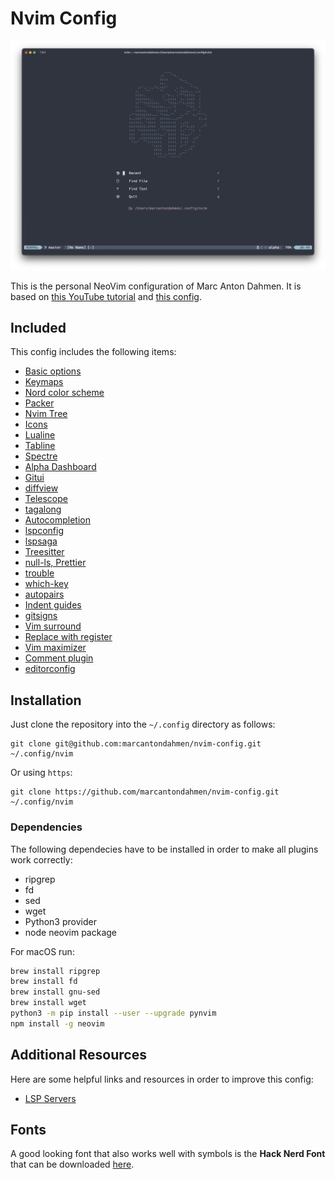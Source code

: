 # Nvim Config

![](images/dashboard.png)

This is the personal NeoVim configuration of Marc Anton Dahmen.
It is based on [this YouTube tutorial](https://www.youtube.com/watch?v=vdn_pKJUda8)
and [this config](https://github.com/josean-dev/dev-environment-files/tree/main/.config/nvim).

## Included

This config includes the following items:

-   [Basic options](https://github.com/marcantondahmen/nvim-config/blob/master/lua/marcantondahmen/core/options.lua)
-   [Keymaps](https://github.com/marcantondahmen/nvim-config/blob/master/lua/marcantondahmen/core/keymaps.lua)
-   [Nord color scheme](https://github.com/shaunsingh/nord.nvim)
-   [Packer](https://github.com/wbthomason/packer.nvim)
-   [Nvim Tree](https://github.com/nvim-tree/nvim-tree.lua)
-   [Icons](https://github.com/nvim-tree/nvim-web-devicons)
-   [Lualine](https://github.com/nvim-lualine/lualine.nvim)
-   [Tabline](https://github.com/kdheepak/tabline.nvim)
-   [Spectre](https://github.com/nvim-pack/nvim-spectre)
-   [Alpha Dashboard](https://github.com/goolord/alpha-nvim)
-   [Gitui](https://github.com/marcantondahmen/nvim-config/blob/master/lua/marcantondahmen/plugins/gitui.lua)
-   [diffview](https://github.com/sindrets/diffview.nvim)
-   [Telescope](https://github.com/nvim-telescope/telescope.nvim)
-   [tagalong](https://github.com/AndrewRadev/tagalong.vim)
-   [Autocompletion](https://github.com/hrsh7th/nvim-cmp)
-   [lspconfig](https://github.com/neovim/nvim-lspconfig)
-   [lspsaga](https://github.com/glepnir/lspsaga.nvim)
-   [Treesitter](https://github.com/nvim-treesitter/nvim-treesitter)
-   [null-ls, Prettier](https://github.com/jose-elias-alvarez/null-ls.nvim)
-   [trouble](https://github.com/folke/trouble.nvim)
-   [which-key](https://github.com/folke/which-key.nvim)
-   [autopairs](https://github.com/windwp/nvim-autopairs)
-   [Indent guides](https://github.com/lukas-reineke/indent-blankline.nvim)
-   [gitsigns](https://github.com/lewis6991/gitsigns.nvim)
-   [Vim surround](https://github.com/tpope/vim-surround)
-   [Replace with register](https://github.com/inkarkat/vim-ReplaceWithRegister)
-   [Vim maximizer](https://github.com/szw/vim-maximizer)
-   [Comment plugin](https://github.com/numToStr/Comment.nvim)
-   [editorconfig](https://github.com/gpanders/editorconfig.nvim)

## Installation

Just clone the repository into the `~/.config` directory as follows:

```
git clone git@github.com:marcantondahmen/nvim-config.git ~/.config/nvim
```

Or using `https`:

```
git clone https://github.com/marcantondahmen/nvim-config.git ~/.config/nvim
```

### Dependencies

The following dependecies have to be installed in order to make all plugins work correctly:

-   ripgrep
-   fd
-   sed
-   wget
-   Python3 provider
-   node neovim package

For macOS run:

```bash
brew install ripgrep
brew install fd
brew install gnu-sed
brew install wget
python3 -m pip install --user --upgrade pynvim
npm install -g neovim
```

## Additional Resources

Here are some helpful links and resources in order to improve this config:

-   [LSP Servers](https://github.com/williamboman/mason-lspconfig.nvim#available-lsp-servers)

## Fonts

A good looking font that also works well with symbols is the **Hack Nerd Font** that can be downloaded [here](https://www.nerdfonts.com/font-downloads).